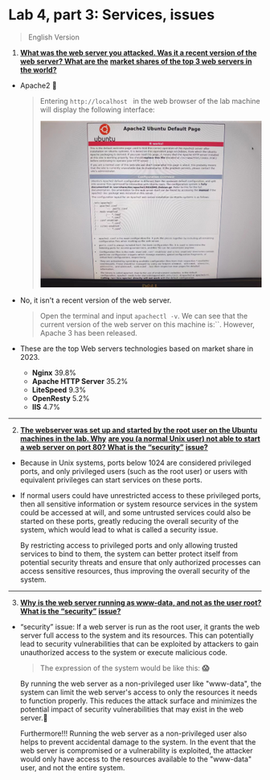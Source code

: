 # Lab 4, part 3: Services, issues

> English Version



1. **<u>What was the web server you attacked. Was it a recent version of the web server? What are the</u>**
   **<u>market shares of the top 3 web servers in the world?</u>**

* Apache2 :purple_heart:

  > Entering `http://localhost ` in the web browser of the lab machine will display the following interface:
  >
  > ![](https://github.com/kkzka-hoh/DOTA2023-Lab/blob/main/Lab4-3-1.jpg)

* No, it isn't a recent version of the web server.

  > Open the terminal and input `apachectl -v`.
  > We can see that the current version of the web server on this machine is:``.
  > However, Apache 3 has been released.
  
* These are the top Web servers technologies based on market share in 2023. 
  * **Nginx** 39.8% 
  * **Apache HTTP Server** 35.2%
  * **LiteSpeed** 9.3% 
  * **OpenResty** 5.2% 
  * **IIS** 4.7%

------

2. **<u>The webserver was set up and started by the root user on the Ubuntu machines in the lab. Why</u>**
   **<u>are you (a normal Unix user) not able to start a web server on port 80? What is the “security”</u>**
   **<u>issue?</u>**

* Because in Unix systems, ports below 1024 are considered privileged ports, and only privileged users (such as the root user) or users with equivalent privileges can start services on these ports.

* If normal users could have unrestricted access to these privileged ports, then all sensitive information or system resource services in the system could be accessed at will, and some untrusted services could also be started on these ports, greatly reducing the overall security of the system, which would lead to what is called a security issue.

  By restricting access to privileged ports and only allowing trusted services to bind to them, the system can better protect itself from potential security threats and ensure that only authorized processes can access sensitive resources, thus improving the overall security of the system.

------

3. **<u>Why is the web server running as www-data, and not as the user root? What is the “security”</u>**
   **<u>issue?</u>**

* “security” issue: If a web server is run as the root user, it grants the web server full access to the system and its resources. This can potentially lead to security vulnerabilities that can be exploited by attackers to gain unauthorized access to the system or execute malicious code.

  >  The expression of the system would be like this: **:scream:**

  By running the web server as a non-privileged user like "www-data", the system can limit the web server's access to only the resources it needs to function properly. This reduces the attack surface and minimizes the potential impact of security vulnerabilities that may exist in the web server.:muscle:

  Furthermore!!! Running the web server as a non-privileged user also helps to prevent accidental damage to the system. In the event that the web server is compromised or a vulnerability is exploited, the attacker would only have access to the resources available to the "www-data" user, and not the entire system.
